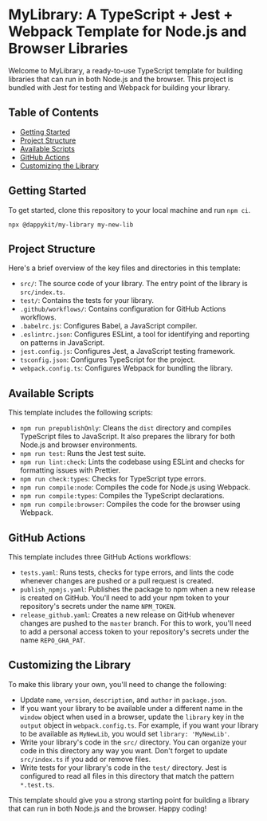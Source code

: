 # MyLibrary: A TypeScript + Jest + Webpack Template for Node.js and Browser Libraries

Welcome to MyLibrary, a ready-to-use TypeScript template for building libraries that can run in both Node.js and the browser. This project is bundled with Jest for testing and Webpack for building your library.

## Table of Contents
- [Getting Started](#getting-started)
- [Project Structure](#project-structure)
- [Available Scripts](#available-scripts)
- [GitHub Actions](#github-actions)
- [Customizing the Library](#customizing-the-library)

## Getting Started
To get started, clone this repository to your local machine and run `npm ci`.

`npx @dappykit/my-library my-new-lib`

## Project Structure
Here's a brief overview of the key files and directories in this template:

- `src/`: The source code of your library. The entry point of the library is `src/index.ts`.
- `test/`: Contains the tests for your library.
- `.github/workflows/`: Contains configuration for GitHub Actions workflows.
- `.babelrc.js`: Configures Babel, a JavaScript compiler.
- `.eslintrc.json`: Configures ESLint, a tool for identifying and reporting on patterns in JavaScript.
- `jest.config.js`: Configures Jest, a JavaScript testing framework.
- `tsconfig.json`: Configures TypeScript for the project.
- `webpack.config.ts`: Configures Webpack for bundling the library.

## Available Scripts
This template includes the following scripts:

- `npm run prepublishOnly`: Cleans the `dist` directory and compiles TypeScript files to JavaScript. It also prepares the library for both Node.js and browser environments.
- `npm run test`: Runs the Jest test suite.
- `npm run lint:check`: Lints the codebase using ESLint and checks for formatting issues with Prettier.
- `npm run check:types`: Checks for TypeScript type errors.
- `npm run compile:node`: Compiles the code for Node.js using Webpack.
- `npm run compile:types`: Compiles the TypeScript declarations.
- `npm run compile:browser`: Compiles the code for the browser using Webpack.

## GitHub Actions
This template includes three GitHub Actions workflows:

- `tests.yaml`: Runs tests, checks for type errors, and lints the code whenever changes are pushed or a pull request is created.
- `publish_npmjs.yaml`: Publishes the package to npm when a new release is created on GitHub. You'll need to add your npm token to your repository's secrets under the name `NPM_TOKEN`.
- `release_github.yaml`: Creates a new release on GitHub whenever changes are pushed to the `master` branch. For this to work, you'll need to add a personal access token to your repository's secrets under the name `REPO_GHA_PAT`.

## Customizing the Library
To make this library your own, you'll need to change the following:

- Update `name`, `version`, `description`, and `author` in `package.json`.
- If you want your library to be available under a different name in the `window` object when used in a browser, update the `library` key in the `output` object in `webpack.config.ts`. For example, if you want your library to be available as `MyNewLib`, you would set `library: 'MyNewLib'`.
- Write your library's code in the `src/` directory. You can organize your code in this directory any way you want. Don't forget to update `src/index.ts` if you add or remove files.
- Write tests for your library's code in the `test/` directory. Jest is configured to read all files in this directory that match the pattern `*.test.ts`.

This template should give you a strong starting point for building a library that can run in both Node.js and the browser. Happy coding!